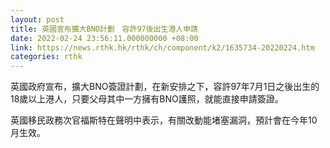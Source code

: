 ```yaml
---
layout: post
title: 英國宣布擴大BNO計劃　容許97後出生港人申請
date: 2022-02-24 23:56:11.000000000 +08:00
link: https://news.rthk.hk/rthk/ch/component/k2/1635734-20220224.htm
categories: rthk
---
```


英國政府宣布，擴大BNO簽證計劃，在新安排之下，容許97年7月1日之後出生的18歲以上港人，只要父母其中一方擁有BNO護照，就能直接申請簽證。

英國移民政務次官福斯特在聲明中表示，有關改動能堵塞漏洞，預計會在今年10月生效。
